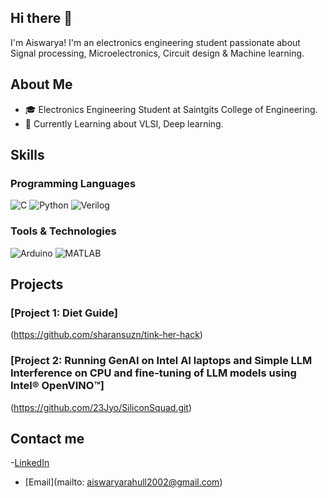 ## Hi there 👋
   I'm Aiswarya! I'm an electronics engineering student passionate about  Signal processing, Microelectronics, Circuit design & Machine learning.

## About Me

- 🎓 Electronics Engineering Student at Saintgits College of Engineering.
- 🌱 Currently Learning about VLSI, Deep learning.

## Skills

### Programming Languages

![C](https://img.shields.io/badge/-C-00599C?style=flat&logo=c&logoColor=white)
![Python](https://img.shields.io/badge/-Python-3776AB?style=flat&logo=python&logoColor=white)
![Verilog](https://img.shields.io/badge/-Verilog-0D76A8?style=flat&logo=verilog&logoColor=white)

### Tools & Technologies

![Arduino](https://img.shields.io/badge/-Arduino-00979D?style=flat&logo=arduino&logoColor=white)
![MATLAB](https://img.shields.io/badge/-MATLAB-0076A8?style=flat&logo=mathworks&logoColor=white)

## Projects

### [Project 1: Diet Guide]

(https://github.com/sharansuzn/tink-her-hack)

### [Project 2: Running GenAI on Intel AI laptops and Simple LLM Interference on CPU and fine-tuning of LLM models using Intel® OpenVINO™]

(https://github.com/23Jyo/SiliconSquad.git)

## Contact me
-[LinkedIn](https://www.linkedin.com/in/aiswarya-rahul-a19707235)
- [Email](mailto: aiswaryarahull2002@gmail.com)
